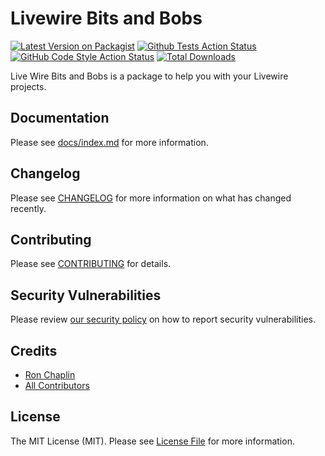 # Livewire Bits and Bobs

[![Latest Version on Packagist](https://img.shields.io/packagist/v/t73biz/lw-bits.svg?style=flat-square)](https://packagist.org/packages/t73biz/lw-bits)
[![Github Tests Action Status](https://github.com/t73biz/lw-bits/actions/workflows/run-tests.yml/badge.svg)](https://github.com/t73biz/lw-bits/actions/workflows/run-tests.yml)
[![GitHub Code Style Action Status](https://img.shields.io/github/actions/workflow/status/t73biz/lw-bits/fix-php-code-style-issues.yml?branch=main&label=code%20style&style=flat-square)](https://github.com/t73biz/lw-bits/actions?query=workflow%3A"Fix+PHP+code+style+issues"+branch%3Amain)
[![Total Downloads](https://img.shields.io/packagist/dt/t73biz/lw-bits.svg?style=flat-square)](https://packagist.org/packages/t73biz/lw-bits)

Live Wire Bits and Bobs is a package to help you with your Livewire projects.
## Documentation

Please see [docs/index.md](docs/index.md) for more information.

## Changelog

Please see [CHANGELOG](docs/CHANGELOG.md) for more information on what has changed recently.

## Contributing

Please see [CONTRIBUTING](docs/CONTRIBUTING.md) for details.

## Security Vulnerabilities

Please review [our security policy](../../security/policy) on how to report security vulnerabilities.

## Credits

- [Ron Chaplin](https://github.com/t73biz)
- [All Contributors](../../contributors)

## License

The MIT License (MIT). Please see [License File](LICENSE.md) for more information.
